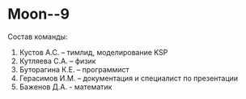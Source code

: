 # Moon--9
Состав команды:
1)	Кустов А.С. – тимлид, моделирование KSP
2)	Кутляева С.А. – физик
3)	Буторагина К.Е. – программист
4)	Герасимов И.М. – документация и специалист по презентации
5)	Баженов Д.А. - математик
